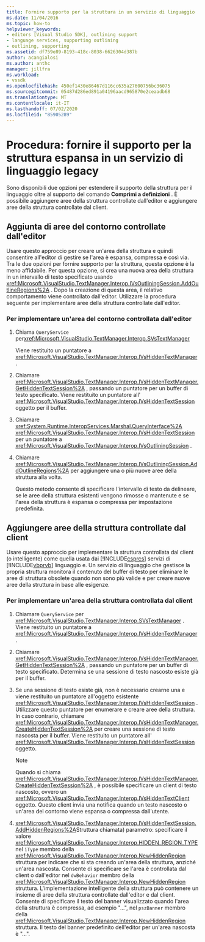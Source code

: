 ```yaml
---
title: Fornire supporto per la struttura in un servizio di linguaggio | Microsoft Docs
ms.date: 11/04/2016
ms.topic: how-to
helpviewer_keywords:
- editors [Visual Studio SDK], outlining support
- language services, supporting outlining
- outlining, supporting
ms.assetid: df759e89-8193-418c-8038-6626304d387b
author: acangialosi
ms.author: anthc
manager: jillfra
ms.workload:
- vssdk
ms.openlocfilehash: 450ef1430e86467d116cc635a27600756bc36075
ms.sourcegitcommit: 05487d286ed891a04196aacd965870e2ceaadb68
ms.translationtype: MT
ms.contentlocale: it-IT
ms.lasthandoff: 07/02/2020
ms.locfileid: "85905289"
---
```

# <a name="how-to-provide-expanded-outlining-support-in-a-legacy-language-service"></a>Procedura: fornire il supporto per la struttura espansa in un servizio di linguaggio legacy
Sono disponibili due opzioni per estendere il supporto della struttura per il linguaggio oltre al supporto del comando **Comprimi a definizioni** . È possibile aggiungere aree della struttura controllate dall'editor e aggiungere aree della struttura controllate dal client.

## <a name="adding-editor-controlled-outline-regions"></a>Aggiunta di aree del contorno controllate dall'editor
 Usare questo approccio per creare un'area della struttura e quindi consentire all'editor di gestire se l'area è espansa, compressa e così via. Tra le due opzioni per fornire supporto per la struttura, questa opzione è la meno affidabile. Per questa opzione, si crea una nuova area della struttura in un intervallo di testo specificato usando <xref:Microsoft.VisualStudio.TextManager.Interop.IVsOutliningSession.AddOutlineRegions%2A> . Dopo la creazione di questa area, il relativo comportamento viene controllato dall'editor. Utilizzare la procedura seguente per implementare aree della struttura controllate dall'editor.

### <a name="to-implement-an-editor-controlled-outline-region"></a>Per implementare un'area del contorno controllata dall'editor

1. Chiama `QueryService` per<xref:Microsoft.VisualStudio.TextManager.Interop.SVsTextManager>

     Viene restituito un puntatore a <xref:Microsoft.VisualStudio.TextManager.Interop.IVsHiddenTextManager> .

2. Chiamare <xref:Microsoft.VisualStudio.TextManager.Interop.IVsHiddenTextManager.GetHiddenTextSession%2A> , passando un puntatore per un buffer di testo specificato. Viene restituito un puntatore all' <xref:Microsoft.VisualStudio.TextManager.Interop.IVsHiddenTextSession> oggetto per il buffer.

3. Chiamare <xref:System.Runtime.InteropServices.Marshal.QueryInterface%2A> <xref:Microsoft.VisualStudio.TextManager.Interop.IVsHiddenTextSession> per un puntatore a <xref:Microsoft.VisualStudio.TextManager.Interop.IVsOutliningSession> .

4. Chiamare <xref:Microsoft.VisualStudio.TextManager.Interop.IVsOutliningSession.AddOutlineRegions%2A> per aggiungere una o più nuove aree della struttura alla volta.

     Questo metodo consente di specificare l'intervallo di testo da delineare, se le aree della struttura esistenti vengono rimosse o mantenute e se l'area della struttura è espansa o compressa per impostazione predefinita.

## <a name="add-client-controlled-outline-regions"></a>Aggiungere aree della struttura controllate dal client
 Usare questo approccio per implementare la struttura controllata dal client (o intelligente) come quella usata dai [!INCLUDE[csprcs](../../data-tools/includes/csprcs_md.md)] servizi di [!INCLUDE[vbprvb](../../code-quality/includes/vbprvb_md.md)] linguaggio e. Un servizio di linguaggio che gestisce la propria struttura monitora il contenuto del buffer di testo per eliminare le aree di struttura obsolete quando non sono più valide e per creare nuove aree della struttura in base alle esigenze.

### <a name="to-implement-a-client-controlled-outline-region"></a>Per implementare un'area della struttura controllata dal client

1. Chiamare `QueryService` per <xref:Microsoft.VisualStudio.TextManager.Interop.SVsTextManager> . Viene restituito un puntatore a <xref:Microsoft.VisualStudio.TextManager.Interop.IVsHiddenTextManager> .

2. Chiamare <xref:Microsoft.VisualStudio.TextManager.Interop.IVsHiddenTextManager.GetHiddenTextSession%2A> , passando un puntatore per un buffer di testo specificato. Determina se una sessione di testo nascosto esiste già per il buffer.

3. Se una sessione di testo esiste già, non è necessario crearne una e viene restituito un puntatore all'oggetto esistente <xref:Microsoft.VisualStudio.TextManager.Interop.IVsHiddenTextSession> . Utilizzare questo puntatore per enumerare e creare aree della struttura. In caso contrario, chiamare <xref:Microsoft.VisualStudio.TextManager.Interop.IVsHiddenTextManager.CreateHiddenTextSession%2A> per creare una sessione di testo nascosta per il buffer. Viene restituito un puntatore all' <xref:Microsoft.VisualStudio.TextManager.Interop.IVsHiddenTextSession> oggetto.

    > [!NOTE]
    > Quando si chiama <xref:Microsoft.VisualStudio.TextManager.Interop.IVsHiddenTextManager.CreateHiddenTextSession%2A> , è possibile specificare un client di testo nascosto, ovvero un <xref:Microsoft.VisualStudio.TextManager.Interop.IVsHiddenTextClient> oggetto. Questo client invia una notifica quando un testo nascosto o un'area del contorno viene espansa o compressa dall'utente.

4. <xref:Microsoft.VisualStudio.TextManager.Interop.IVsHiddenTextSession.AddHiddenRegions%2A>Struttura chiamata) parametro: specificare il valore <xref:Microsoft.VisualStudio.TextManager.Interop.HIDDEN_REGION_TYPE> nel `iType` membro della <xref:Microsoft.VisualStudio.TextManager.Interop.NewHiddenRegion> struttura per indicare che si sta creando un'area della struttura, anziché un'area nascosta. Consente di specificare se l'area è controllata dal client o dall'editor nel `dwBehavior` membro della <xref:Microsoft.VisualStudio.TextManager.Interop.NewHiddenRegion> struttura. L'implementazione intelligente della struttura può contenere un insieme di aree della struttura controllate dall'editor e dal client. Consente di specificare il testo del banner visualizzato quando l'area della struttura è compressa, ad esempio "...", nel `pszBanner` membro della <xref:Microsoft.VisualStudio.TextManager.Interop.NewHiddenRegion> struttura. Il testo del banner predefinito dell'editor per un'area nascosta è "...".

